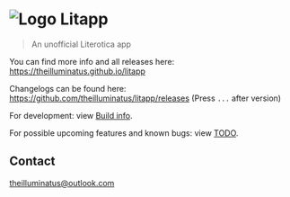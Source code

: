 # ![Logo](https://theilluminatus.github.io/litapp/images/icon.png "Logo") Litapp
> An unofficial Literotica app

You can find more info and all releases here: https://theilluminatus.github.io/litapp

Changelogs can be found here: https://github.com/theilluminatus/litapp/releases (Press `...` after version)

For development: view [Build info](./BUILDINFO.md).

For possible upcoming features and known bugs: view [TODO](./TODO.md).

## Contact

theilluminatus@outlook.com

